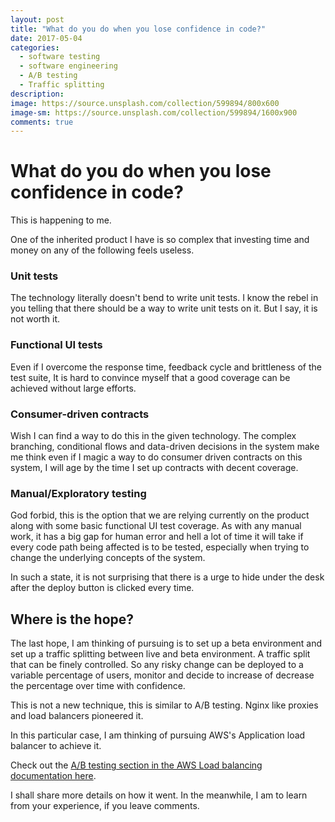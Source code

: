 ```yaml
---
layout: post
title: "What do you do when you lose confidence in code?"
date: 2017-05-04
categories:
  - software testing
  - software engineering
  - A/B testing
  - Traffic splitting
description:
image: https://source.unsplash.com/collection/599894/800x600
image-sm: https://source.unsplash.com/collection/599894/1600x900
comments: true
---
```

# What do you do when you lose confidence in code?

This is happening to me.

One of the inherited product I have is so complex that investing time and money on any of the following feels useless.

### Unit tests
The technology literally doesn't bend to write unit tests. I know the rebel in you telling that there should be a way to write unit tests on it. But I say, it is not worth it.

### Functional UI tests
Even if I overcome the response time, feedback cycle and brittleness of the test suite, It is hard to convince myself that a good coverage can be achieved without large efforts.

### Consumer-driven contracts
Wish I can find a way to do this in the given technology. The complex branching, conditional flows and data-driven decisions in the system make me think even if I magic a way to do consumer driven contracts on this system, I will age by the time I set up contracts with decent coverage.

### Manual/Exploratory testing
God forbid, this is the option that we are relying currently on the product along with some basic functional UI test coverage. As with any manual work, it has a big gap for human error and hell a lot of time it will take if every code path being affected is to be tested, especially when trying to change the underlying concepts of the system.

In such a state, it is not surprising that there is a urge to hide under the desk after the deploy button is clicked every time.

## Where is the hope?
The last hope, I am thinking of pursuing is to set up a beta environment and set up a traffic splitting between live and beta environment. A traffic split that can be finely controlled. So any risky change can be deployed to a variable percentage of users, monitor and decide to increase of decrease the percentage over time with confidence.

This is not a new technique, this is similar to A/B testing. Nginx like proxies and load balancers pioneered it.

In this particular case, I am thinking of pursuing AWS's Application load balancer to achieve it.

Check out the [A/B testing section in the AWS Load balancing documentation here](https://aws.amazon.com/blogs/devops/introducing-application-load-balancer-unlocking-and-optimizing-architectures/).

I shall share more details on how it went. In the meanwhile, I am to learn from your experience, if you leave comments.
